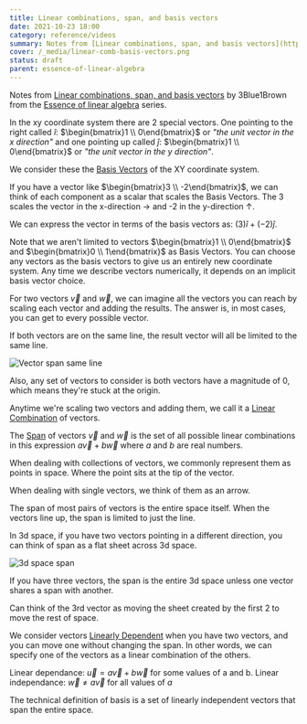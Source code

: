 ```yaml
---
title: Linear combinations, span, and basis vectors
date: 2021-10-23 18:00
category: reference/videos
summary: Notes from [Linear combinations, span, and basis vectors](https://www.youtube.com/watch?v=fNk_zzaMoSs) by 3Blue1Brown from the [Essence of linear algebra](https://www.youtube.com/playlist?list=PLZHQObOWTQDPD3MizzM2xVFitgF8hE_ab) series
cover: /_media/linear-comb-basis-vectors.png
status: draft
parent: essence-of-linear-algebra
---
```


Notes from [Linear combinations, span, and basis vectors](https://www.youtube.com/watch?v=fNk_zzaMoSs) by 3Blue1Brown from the [Essence of linear algebra](https://www.youtube.com/playlist?list=PLZHQObOWTQDPD3MizzM2xVFitgF8hE_ab) series.

In the xy coordinate system there are 2 special vectors. One pointing to the right called $\hat{i}$: $\begin{bmatrix}1 \\ 0\end{bmatrix}$  or *"the unit vector in the x direction"* and one pointing up called $\hat{j}$: $\begin{bmatrix}1 \\ 0\end{bmatrix}$ or *"the unit vector in the y direction"*.

We consider these the [Basis Vectors](../../../permanent/basis-vectors.md) of the XY coordinate system.

If you have a vector like $\begin{bmatrix}3 \\ -2\end{bmatrix}$, we can think of each component as a scalar that scales the Basis Vectors. The 3 scales the vector in the x-direction $\rightarrow$ and -2 in the y-direction $\uparrow$.

We can express the vector in terms of the basis vectors as: $(3)\hat{i} + (-2)\hat{j}$.

Note that we aren't limited to vectors $\begin{bmatrix}1 \\ 0\end{bmatrix}$ and $\begin{bmatrix}0 \\ 1\end{bmatrix}$ as Basis Vectors. You can choose any vectors as the basis vectors to give us an entirely new coordinate system. Any time we describe vectors numerically, it depends on an implicit basis vector choice.

For two vectors $\vec{v}$ and $\vec{w}$, we can imagine all the vectors you can reach by scaling each vector and adding the results. The answer is, in most cases, you can get to every possible vector.

If both vectors are on the same line, the result vector will all be limited to the same line. 

![Vector span same line](/_media/linear-vector-span-same-line.png)

Also, any set of vectors to consider is both vectors have a magnitude of 0, which means they're stuck at the origin.

Anytime we're scaling two vectors and adding them, we call it a [Linear Combination](../../../permanent/linear-combination.md) of vectors.

The [Span](Span) of vectors $\vec{v}$ and $\vec{w}$ is the set of all possible linear combinations in this expression $a\vec{v} + b\vec{w}$ where $a$ and $b$ are real numbers.

When dealing with collections of vectors, we commonly represent them as points in space. Where the point sits at the tip of the vector.

When dealing with single vectors, we think of them as an arrow.

The span of most pairs of vectors is the entire space itself. When the vectors line up, the span is limited to just the line.

In 3d space, if you have two vectors pointing in a different direction, you can think of span as a flat sheet across 3d space.

![3d space span](/_media/linear-flat-sheet.png)

If you have three vectors, the span is the entire 3d space unless one vector shares a span with another.

Can think of the 3rd vector as moving the sheet created by the first 2 to move the rest of space.

We consider vectors [Linearly Dependent](../../../permanent/linearly-dependent.md) when you have two vectors, and you can move one without changing the span. In other words, we can specify one of the vectors as a linear combination of the others.

Linear dependance: $\vec{u} = a\vec{v} + b\vec{w}$ for some values of a and b.
Linear independance: $\vec{w} \neq a\vec{v}$ for all values of $a$

The technical definition of basis is a set of linearly independent vectors that span the entire space.
